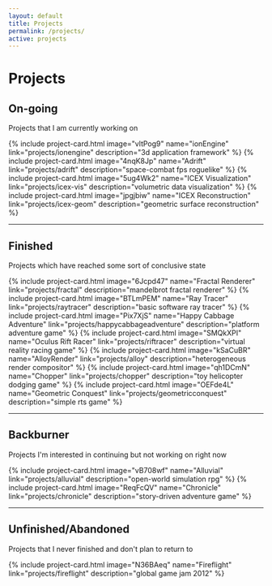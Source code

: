 ```yaml
---
layout: default
title: Projects
permalink: /projects/
active: projects
---
```



<div class="page-header">
<h1>Projects</h1>
</div>

<h2>On-going</h2>
<p>Projects that I am currently working on</p>
<div class="row">
{% include project-card.html    image="vltPog9"    name="ionEngine"                   link="projects/ionengine"                 description="3d application framework" %}
{% include project-card.html    image="4nqK8Jp"    name="Adrift"                      link="projects/adrift"                    description="space-combat fps roguelike" %}
{% include project-card.html    image="5ug4Wk2"    name="ICEX Visualization"          link="projects/icex-vis"                  description="volumetric data visualization" %}
{% include project-card.html    image="jpgjbiw"    name="ICEX Reconstruction"         link="projects/icex-geom"                 description="geometric surface reconstruction" %}
</div>

<hr />

<h2>Finished</h2>
<p>Projects which have reached some sort of conclusive state</p>
<div class="row">
{% include project-card.html    image="6Jcpd47"    name="Fractal Renderer"            link="projects/fractal"                   description="mandelbrot fractal renderer" %}
{% include project-card.html    image="BTLmPEM"    name="Ray Tracer"                  link="projects/raytracer"                 description="basic software ray tracer" %}
{% include project-card.html    image="Pix7XjS"    name="Happy Cabbage Adventure"     link="projects/happycabbageadventure"     description="platform adventure game" %}
{% include project-card.html    image="SMQkXPI"    name="Oculus Rift Racer"           link="projects/riftracer"                 description="virtual reality racing game" %}
{% include project-card.html    image="kSaCuBR"    name="AlloyRender"                 link="projects/alloy"                     description="heterogeneous render compositor" %}
{% include project-card.html    image="qh1DCmN"    name="Chopper"                     link="projects/chopper"                   description="toy helicopter dodging game" %}
{% include project-card.html    image="OEFde4L"    name="Geometric Conquest"          link="projects/geometricconquest"         description="simple rts game" %}
</div>

<hr />

<h2>Backburner</h2>
<p>Projects I'm interested in continuing but not working on right now</p>
<div class="row">
{% include project-card.html    image="vB708wf"    name="Alluvial"                    link="projects/alluvial"                  description="open-world simulation rpg" %}
{% include project-card.html    image="ReqFcQV"    name="Chronicle"                   link="projects/chronicle"                 description="story-driven adventure game" %}
</div>

<hr />

<h2>Unfinished/Abandoned</h2>
<p>Projects that I never finished and don't plan to return to</p>
<div class="row">
{% include project-card.html    image="N36BAeq"    name="Fireflight"                  link="projects/fireflight"                description="global game jam 2012" %}
</div>
